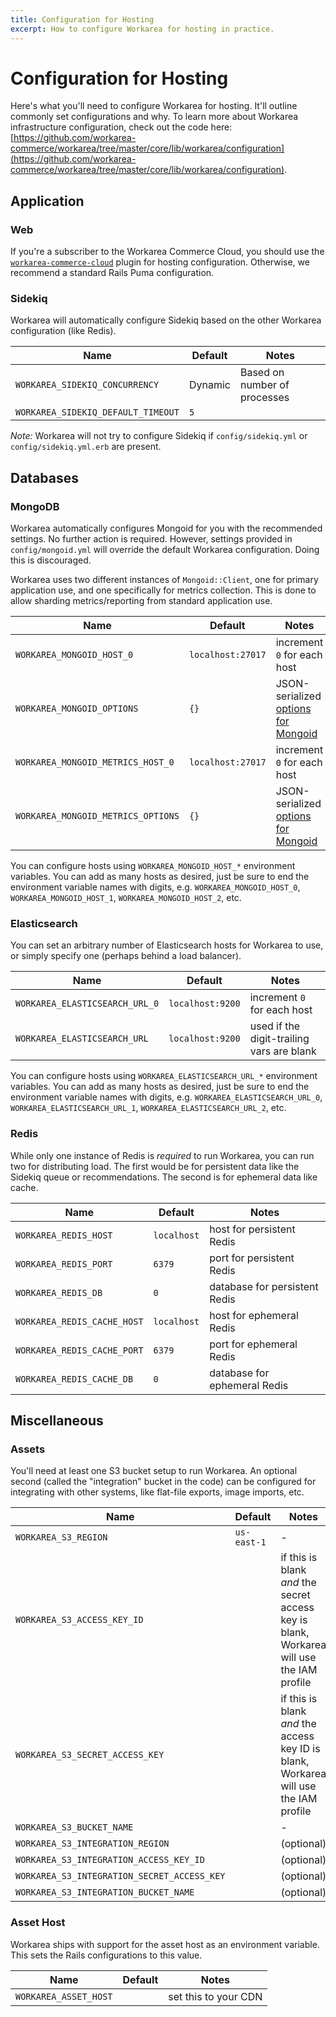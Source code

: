 ```yaml
---
title: Configuration for Hosting
excerpt: How to configure Workarea for hosting in practice.
---
```


# Configuration for Hosting

Here's what you'll need to configure Workarea for hosting. It'll outline commonly set configurations and why. To learn more about Workarea infrastructure configuration, check out the code here: [https://github.com/workarea-commerce/workarea/tree/master/core/lib/workarea/configuration](https://github.com/workarea-commerce/workarea/tree/master/core/lib/workarea/configuration).

## Application

### Web

If you're a subscriber to the Workarea Commerce Cloud, you should use the [`workarea-commerce-cloud`](https://github.com/workarea-commerce/workarea-commerce-cloud) plugin for hosting configuration. Otherwise, we recommend a standard Rails Puma configuration.

### Sidekiq

Workarea will automatically configure Sidekiq based on the other Workarea configuration (like Redis).

| Name | Default | Notes |
|---|---|---|
| `WORKAREA_SIDEKIQ_CONCURRENCY` | Dynamic | Based on number of processes |
| `WORKAREA_SIDEKIQ_DEFAULT_TIMEOUT` | `5` |

_Note:_ Workarea will not try to configure Sidekiq if `config/sidekiq.yml` or `config/sidekiq.yml.erb` are present.

## Databases

### MongoDB

Workarea automatically configures Mongoid for you with the recommended settings. No further action is required. However, settings provided in `config/mongoid.yml` will override the default Workarea configuration. Doing this is discouraged.

Workarea uses two different instances of `Mongoid::Client`, one for primary application use, and one specifically for metrics collection. This is done to allow sharding metrics/reporting from standard application use.

| Name | Default | Notes |
|---|---|---|
| `WORKAREA_MONGOID_HOST_0` | `localhost:27017` | increment `0` for each host |
| `WORKAREA_MONGOID_OPTIONS` | `{}` | JSON-serialized [options for Mongoid](https://docs.mongodb.com/mongoid/current/tutorials/mongoid-installation/#anatomy-of-a-mongoid-config) |
| `WORKAREA_MONGOID_METRICS_HOST_0` | `localhost:27017` | increment `0` for each host |
| `WORKAREA_MONGOID_METRICS_OPTIONS` | `{}` | JSON-serialized [options for Mongoid](https://docs.mongodb.com/mongoid/current/tutorials/mongoid-installation/#anatomy-of-a-mongoid-config) |

You can configure hosts using `WORKAREA_MONGOID_HOST_*` environment variables. You can add as many hosts as desired, just be sure to end the environment variable names with digits, e.g. `WORKAREA_MONGOID_HOST_0`, `WORKAREA_MONGOID_HOST_1`, `WORKAREA_MONGOID_HOST_2`, etc.

### Elasticsearch

You can set an arbitrary number of Elasticsearch hosts for Workarea to use, or simply specify one (perhaps behind a load balancer).

| Name | Default | Notes |
|---|---|---|
| `WORKAREA_ELASTICSEARCH_URL_0` | `localhost:9200` | increment `0` for each host |
| `WORKAREA_ELASTICSEARCH_URL` | `localhost:9200` | used if the digit-trailing vars are blank |

You can configure hosts using `WORKAREA_ELASTICSEARCH_URL_*` environment variables. You can add as many hosts as desired, just be sure to end the environment variable names with digits, e.g. `WORKAREA_ELASTICSEARCH_URL_0`, `WORKAREA_ELASTICSEARCH_URL_1`, `WORKAREA_ELASTICSEARCH_URL_2`, etc.

### Redis

While only one instance of Redis is _required_ to run Workarea, you can run two for distributing load. The first would be for persistent data like the Sidekiq queue or recommendations. The second is for ephemeral data like cache.

| Name | Default | Notes |
|---|---|---|
| `WORKAREA_REDIS_HOST` | `localhost` | host for persistent Redis |
| `WORKAREA_REDIS_PORT` | `6379` | port for persistent Redis |
| `WORKAREA_REDIS_DB` | `0` | database for persistent Redis |
| `WORKAREA_REDIS_CACHE_HOST` | `localhost` | host for ephemeral Redis |
| `WORKAREA_REDIS_CACHE_PORT` | `6379` | port for ephemeral Redis |
| `WORKAREA_REDIS_CACHE_DB` | `0` | database for ephemeral Redis |

## Miscellaneous

### Assets

You'll need at least one S3 bucket setup to run Workarea. An optional second (called the "integration" bucket in the code) can be configured for integrating with other systems, like flat-file exports, image imports, etc.

| Name | Default | Notes |
|---|---|---|
| `WORKAREA_S3_REGION` | `us-east-1` | - |
| `WORKAREA_S3_ACCESS_KEY_ID` | | if this is blank _and_ the secret access key is blank, Workarea will use the IAM profile |
| `WORKAREA_S3_SECRET_ACCESS_KEY` | | if this is blank _and_ the access key ID is blank, Workarea will use the IAM profile |
| `WORKAREA_S3_BUCKET_NAME` | | - |
| `WORKAREA_S3_INTEGRATION_REGION` | | (optional) |
| `WORKAREA_S3_INTEGRATION_ACCESS_KEY_ID` | | (optional) |
| `WORKAREA_S3_INTEGRATION_SECRET_ACCESS_KEY` | | (optional) |
| `WORKAREA_S3_INTEGRATION_BUCKET_NAME` | | (optional) |

### Asset Host

Workarea ships with support for the asset host as an environment variable. This sets the Rails configurations to this value.

| Name | Default | Notes |
|---|---|---|
| `WORKAREA_ASSET_HOST` | | set this to your CDN |
